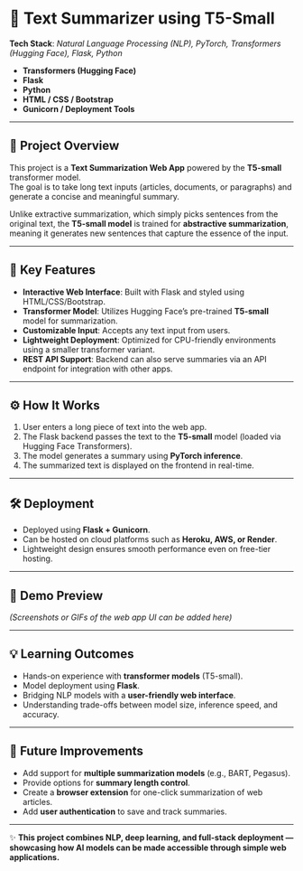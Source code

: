 # 📝 Text Summarizer using T5-Small  

**Tech Stack**: *Natural Language Processing (NLP), PyTorch, Transformers (Hugging Face), Flask, Python*

- **Transformers (Hugging Face)**
- **Flask**
- **Python**
- **HTML / CSS / Bootstrap**
- **Gunicorn / Deployment Tools**

---

## 📖 Project Overview  
This project is a **Text Summarization Web App** powered by the **T5-small** transformer model.  
The goal is to take long text inputs (articles, documents, or paragraphs) and generate a concise and meaningful summary.  

Unlike extractive summarization, which simply picks sentences from the original text, the **T5-small model** is trained for **abstractive summarization**, meaning it generates new sentences that capture the essence of the input.  

---

## 🔑 Key Features
- **Interactive Web Interface**: Built with Flask and styled using HTML/CSS/Bootstrap.  
- **Transformer Model**: Utilizes Hugging Face’s pre-trained **T5-small** model for summarization.  
- **Customizable Input**: Accepts any text input from users.  
- **Lightweight Deployment**: Optimized for CPU-friendly environments using a smaller transformer variant.  
- **REST API Support**: Backend can also serve summaries via an API endpoint for integration with other apps.  

---

## ⚙️ How It Works
1. User enters a long piece of text into the web app.  
2. The Flask backend passes the text to the **T5-small** model (loaded via Hugging Face Transformers).  
3. The model generates a summary using **PyTorch inference**.  
4. The summarized text is displayed on the frontend in real-time.  

---

## 🛠️ Deployment
- Deployed using **Flask + Gunicorn**.  
- Can be hosted on cloud platforms such as **Heroku, AWS, or Render**.  
- Lightweight design ensures smooth performance even on free-tier hosting.  

---

## 📸 Demo Preview
*(Screenshots or GIFs of the web app UI can be added here)*  

---

## 💡 Learning Outcomes
- Hands-on experience with **transformer models** (T5-small).  
- Model deployment using **Flask**.  
- Bridging NLP models with a **user-friendly web interface**.  
- Understanding trade-offs between model size, inference speed, and accuracy.  

---

## 🔮 Future Improvements
- Add support for **multiple summarization models** (e.g., BART, Pegasus).  
- Provide options for **summary length control**.  
- Create a **browser extension** for one-click summarization of web articles.  
- Add **user authentication** to save and track summaries.  

---

✨ **This project combines NLP, deep learning, and full-stack deployment — showcasing how AI models can be made accessible through simple web applications.**
